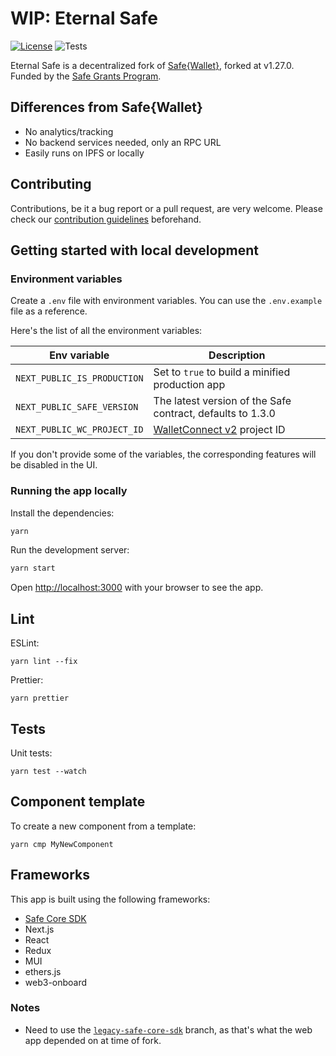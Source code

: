 # WIP: Eternal Safe

[![License](https://img.shields.io/github/license/eternalsafe/wallet)](https://github.com/eternalsafe/wallet/blob/eternal-safe/LICENSE)
![Tests](https://img.shields.io/github/actions/workflow/status/eternalsafe/wallet/unit-tests.yml?branch=eternal-safe&label=tests)

Eternal Safe is a decentralized fork of [Safe{Wallet}](https://github.com/safe-global/safe-wallet-web), forked at v1.27.0. Funded by the [Safe Grants Program](https://app.charmverse.io/safe-grants-program/page-005239065690887612).

## Differences from Safe{Wallet}

- No analytics/tracking
- No backend services needed, only an RPC URL
- Easily runs on IPFS or locally

## Contributing

Contributions, be it a bug report or a pull request, are very welcome. Please check our [contribution guidelines](CONTRIBUTING.md) beforehand.

## Getting started with local development

### Environment variables

Create a `.env` file with environment variables. You can use the `.env.example` file as a reference.

Here's the list of all the environment variables:

| Env variable                | Description                                                                   |
| --------------------------- | ----------------------------------------------------------------------------- |
| `NEXT_PUBLIC_IS_PRODUCTION` | Set to `true` to build a minified production app                              |
| `NEXT_PUBLIC_SAFE_VERSION`  | The latest version of the Safe contract, defaults to 1.3.0                    |
| `NEXT_PUBLIC_WC_PROJECT_ID` | [WalletConnect v2](https://docs.walletconnect.com/2.0/cloud/relay) project ID |

If you don't provide some of the variables, the corresponding features will be disabled in the UI.

### Running the app locally

Install the dependencies:

```bash
yarn
```

Run the development server:

```bash
yarn start
```

Open [http://localhost:3000](http://localhost:3000) with your browser to see the app.

## Lint

ESLint:

```
yarn lint --fix
```

Prettier:

```
yarn prettier
```

## Tests

Unit tests:

```
yarn test --watch
```

## Component template

To create a new component from a template:

```
yarn cmp MyNewComponent
```

## Frameworks

This app is built using the following frameworks:

- [Safe Core SDK](https://github.com/safe-global/safe-core-sdk)
- Next.js
- React
- Redux
- MUI
- ethers.js
- web3-onboard

### Notes

- Need to use the [`legacy-safe-core-sdk`](https://github.com/safe-global/safe-core-sdk/tree/legacy-safe-core-sdk) branch, as that's what the web app depended on at time of fork.
